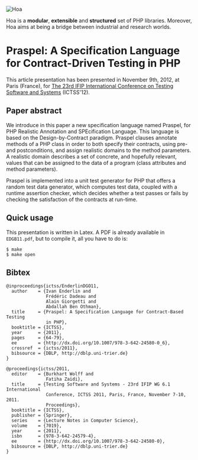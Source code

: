 ![Hoa](http://hoa-project.net/Media/Image/Hoa_small.png)

Hoa is a **modular**, **extensible** and **structured** set of PHP libraries.
Moreover, Hoa aims at being a bridge between industrial and research worlds.

# Praspel: A Specification Language for Contract-Driven Testing in PHP

This article presentation has been presented in November 9th, 2012, at Paris
(France), for [The 23rd IFIP International Conference on Testing Software and
Systems](http://ictss2011.lri.fr/) (ICTSS'12).

## Paper abstract

We introduce in this paper a new specification language named Praspel, for PHP
Realistic Annotation and SPEcification Language. This language is based on the
Design-by-Contract paradigm. Praspel clauses annotate methods of a PHP class in
order to both specify their contracts, using pre- and postconditions, and assign
realistic domains to the method parameters. A realistic domain describes a set
of concrete, and hopefully relevant, values that can be assigned to the data of
a program (class attributes and method parameters).

Praspel is implemented into a unit test generator for PHP that offers a random
test data generator, which computes test data, coupled with a runtime assertion
checker, which decides whether a test passes or fails by checking the
satisfaction of the contracts at run-time.

## Quick usage

This presentation is written in Latex. A PDF is already available in
`EDGB11.pdf`, but to compile it, all you have to do is:

    $ make
    $ make open

## Bibtex

    @inproceedings{ictss/EnderlinDGO11,
      author    = {Ivan Enderlin and
                   Frédéric Dadeau and
                   Alain Giorgetti and
                   Abdallah Ben Othman},
      title     = {Praspel: A Specification Language for Contract-Based Testing
                   in PHP},
      booktitle = {ICTSS},
      year      = {2011},
      pages     = {64-79},
      ee        = {http://dx.doi.org/10.1007/978-3-642-24580-0_6},
      crossref  = {ictss/2011},
      bibsource = {DBLP, http://dblp.uni-trier.de}
    }

    @proceedings{ictss/2011,
      editor    = {Burkhart Wolff and
                   Fatiha Zaïdi},
      title     = {Testing Software and Systems - 23rd IFIP WG 6.1 International
                   Conference, ICTSS 2011, Paris, France, November 7-10, 2011.
                   Proceedings},
      booktitle = {ICTSS},
      publisher = {Springer},
      series    = {Lecture Notes in Computer Science},
      volume    = {7019},
      year      = {2011},
      isbn      = {978-3-642-24579-4},
      ee        = {http://dx.doi.org/10.1007/978-3-642-24580-0},
      bibsource = {DBLP, http://dblp.uni-trier.de}
    }
